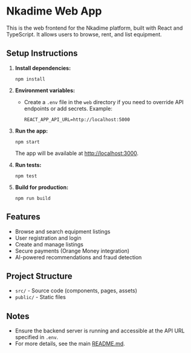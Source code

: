 # Nkadime Web App

This is the web frontend for the Nkadime platform, built with React and TypeScript. It allows users to browse, rent, and list equipment.

## Setup Instructions

1. **Install dependencies:**
   ```
   npm install
   ```

2. **Environment variables:**
   - Create a `.env` file in the `web` directory if you need to override API endpoints or add secrets. Example:
     ```
     REACT_APP_API_URL=http://localhost:5000
     ```

3. **Run the app:**
   ```
   npm start
   ```
   The app will be available at [http://localhost:3000](http://localhost:3000).

4. **Run tests:**
   ```
   npm test
   ```

5. **Build for production:**
   ```
   npm run build
   ```

## Features
- Browse and search equipment listings
- User registration and login
- Create and manage listings
- Secure payments (Orange Money integration)
- AI-powered recommendations and fraud detection

## Project Structure
- `src/` - Source code (components, pages, assets)
- `public/` - Static files

## Notes
- Ensure the backend server is running and accessible at the API URL specified in `.env`.
- For more details, see the main [README.md](../README.md).
